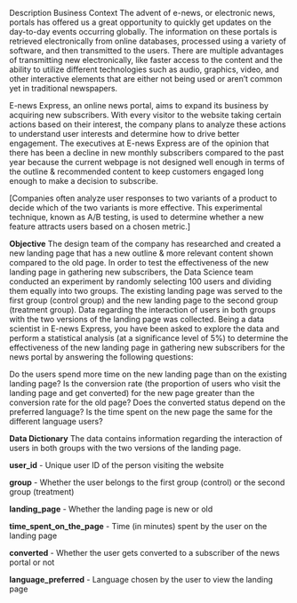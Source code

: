 Description
Business Context
The advent of e-news, or electronic news, portals has offered us a great opportunity to quickly get updates on the day-to-day events occurring globally. The information on these portals is retrieved electronically from online databases, processed using a variety of software, and then transmitted to the users. There are multiple advantages of transmitting new electronically, like faster access to the content and the ability to utilize different technologies such as audio, graphics, video, and other interactive elements that are either not being used or aren’t common yet in traditional newspapers.

E-news Express, an online news portal, aims to expand its business by acquiring new subscribers. With every visitor to the website taking certain actions based on their interest, the company plans to analyze these actions to understand user interests and determine how to drive better engagement. The executives at E-news Express are of the opinion that there has been a decline in new monthly subscribers compared to the past year because the current webpage is not designed well enough in terms of the outline & recommended content to keep customers engaged long enough to make a decision to subscribe.

[Companies often analyze user responses to two variants of a product to decide which of the two variants is more effective. This experimental technique, known as A/B testing, is used to determine whether a new feature attracts users based on a chosen metric.]

**Objective**
The design team of the company has researched and created a new landing page that has a new outline & more relevant content shown compared to the old page. In order to test the effectiveness of the new landing page in gathering new subscribers, the Data Science team conducted an experiment by randomly selecting 100 users and dividing them equally into two groups. The existing landing page was served to the first group (control group) and the new landing page to the second group (treatment group). Data regarding the interaction of users in both groups with the two versions of the landing page was collected. Being a data scientist in E-news Express, you have been asked to explore the data and perform a statistical analysis (at a significance level of 5%) to determine the effectiveness of the new landing page in gathering new subscribers for the news portal by answering the following questions:

Do the users spend more time on the new landing page than on the existing landing page?
Is the conversion rate (the proportion of users who visit the landing page and get converted) for the new page greater than the conversion rate for the old page?
Does the converted status depend on the preferred language?
Is the time spent on the new page the same for the different language users?
 
**Data Dictionary**
The data contains information regarding the interaction of users in both groups with the two versions of the landing page.

**user_id** - Unique user ID of the person visiting the website

**group** - Whether the user belongs to the first group (control) or the second group (treatment)

**landing_page** - Whether the landing page is new or old

**time_spent_on_the_page** - Time (in minutes) spent by the user on the landing page

**converted** - Whether the user gets converted to a subscriber of the news portal or not

**language_preferred** - Language chosen by the user to view the landing page
